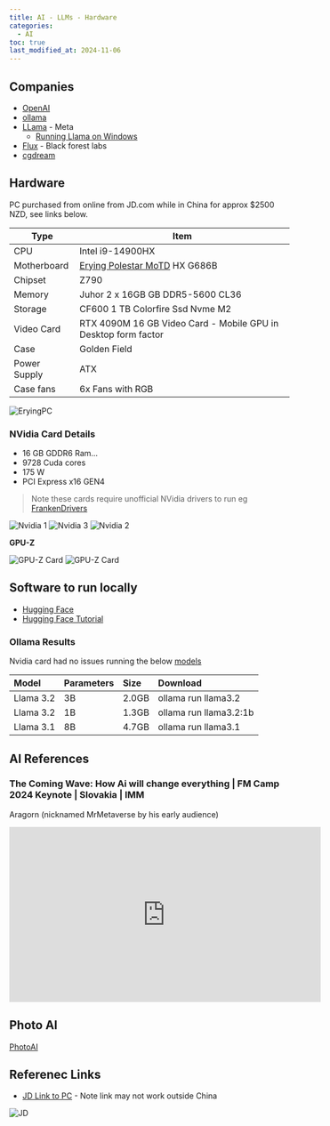 ```yaml
---
title: AI - LLMs - Hardware
categories:
  - AI
toc: true
last_modified_at: 2024-11-06
---
```


## Companies

* [OpenAI](https://openai.com/)
* [ollama](https://ollama.com/)
* [LLama](https://llama.meta.com/) - Meta
  * [Running Llama on Windows](https://llama.meta.com/docs/llama-everywhere/running-meta-llama-on-windows/)
* [Flux](https://blackforestlabs.ai/) - Black forest labs
* [cgdream](https://cgdream.ai/)

## Hardware

PC purchased from online from JD.com while in China for approx $2500 NZD, see links below.

| Type         | Item                                                                               |
| ------------ | ---------------------------------------------------------------------------------- |
| CPU          | Intel i9-14900HX                                                                   |
| Motherboard  | [Erying Polestar MoTD](https://www.erying.cc/products-detail/id-184.html) HX G686B |
| Chipset      | Z790                                                                               |
| Memory       | Juhor 2 x 16GB GB DDR5-5600 CL36                                                   |
| Storage      | CF600 1 TB Colorfire Ssd Nvme M2                                                   |
| Video Card   | RTX 4090M 16 GB Video Card - Mobile GPU in Desktop form factor                     |
| Case         | Golden Field                                                                       |
| Power Supply | ATX                                                                                |
| Case fans    | 6x Fans with RGB                                                                   |

![EryingPC](/assets/posts/2024/EryingPC.jpeg)

### NVidia Card Details

* 16 GB GDDR6 Ram...
* 9728 Cuda cores
* 175 W
* PCI Express x16 GEN4

> Note these cards require unofficial NVidia drivers to run eg [FrankenDrivers](https://github.com/arutar/FrankenDriver)

![Nvidia 1](/assets/posts/2024/Nvidia1.png)
![Nvidia 3](/assets/posts/2024/Nvidia3.png)
![Nvidia 2](/assets/posts/2024/Nvidia2.png)

**GPU-Z**

![GPU-Z Card](/assets/posts/2024/GPU-ZCard.gif)
![GPU-Z Card](/assets/posts/2024/GPU-Z.gif)

## Software to run locally

* [Hugging Face](https://semaphoreci.com/blog/local-llm)
* [Hugging Face Tutorial](https://www.freecodecamp.org/news/get-started-with-hugging-face/)

### Ollama Results

Nvidia card had no issues running the below [models](https://github.com/ollama/ollama?tab=readme-ov-file#model-library)

| Model     | Parameters | Size  | Download               |
| :-------- | :--------- | :---- | :--------------------- |
| Llama 3.2 | 3B         | 2.0GB | ollama run llama3.2    |
| Llama 3.2 | 1B         | 1.3GB | ollama run llama3.2:1b |
| Llama 3.1 | 8B         | 4.7GB | ollama run llama3.1    |

## AI References

### The Coming Wave: How Ai will change everything | FM Camp 2024 Keynote | Slovakia | IMM

Aragorn (nicknamed MrMetaverse by his early audience)

<iframe width="560" height="315" src="https://www.youtube.com/embed/gYKW_ZzD0vA?si=el5Te9ixPT-5DyLv" title="YouTube video player" frameborder="0" allow="accelerometer; autoplay; clipboard-write; encrypted-media; gyroscope; picture-in-picture; web-share" referrerpolicy="strict-origin-when-cross-origin" allowfullscreen></iframe>

## Photo AI

[PhotoAI](photoai.com)

## Referenec Links

* [JD Link to PC](https://3.cn/27-Ghwc0) - Note link may not work outside China

![JD](/assets/posts/2024/jd-pc.jpeg)